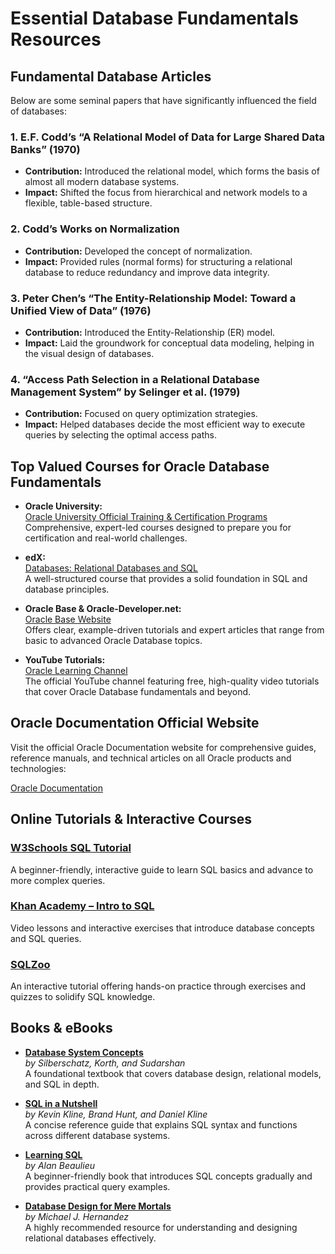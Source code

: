 # Essential Database Fundamentals Resources

## Fundamental Database Articles

Below are some seminal papers that have significantly influenced the field of databases:

### 1. E.F. Codd’s “A Relational Model of Data for Large Shared Data Banks” (1970)
- **Contribution:** Introduced the relational model, which forms the basis of almost all modern database systems.
- **Impact:** Shifted the focus from hierarchical and network models to a flexible, table-based structure.

### 2. Codd’s Works on Normalization
- **Contribution:** Developed the concept of normalization.
- **Impact:** Provided rules (normal forms) for structuring a relational database to reduce redundancy and improve data integrity.

### 3. Peter Chen’s “The Entity-Relationship Model: Toward a Unified View of Data” (1976)
- **Contribution:** Introduced the Entity-Relationship (ER) model.
- **Impact:** Laid the groundwork for conceptual data modeling, helping in the visual design of databases.

### 4. “Access Path Selection in a Relational Database Management System” by Selinger et al. (1979)
- **Contribution:** Focused on query optimization strategies.
- **Impact:** Helped databases decide the most efficient way to execute queries by selecting the optimal access paths.

## Top Valued Courses for Oracle Database Fundamentals

- **Oracle University:**  
  [Oracle University Official Training & Certification Programs](https://education.oracle.com/)  
  Comprehensive, expert-led courses designed to prepare you for certification and real-world challenges.

- **edX:**  
  [Databases: Relational Databases and SQL](https://learning.edx.org/course/course-v1:StanfordOnline+SOE.YDB-SQL0001+2T2020/home)  
  A well-structured course that provides a solid foundation in SQL and database principles.

- **Oracle Base & Oracle-Developer.net:**  
  [Oracle Base Website](https://oracle-base.com/)  
  Offers clear, example-driven tutorials and expert articles that range from basic to advanced Oracle Database topics.

- **YouTube Tutorials:**  
  [Oracle Learning Channel](https://www.youtube.com/user/OracleLearning)  
  The official YouTube channel featuring free, high-quality video tutorials that cover Oracle Database fundamentals and beyond.

## Oracle Documentation Official Website

Visit the official Oracle Documentation website for comprehensive guides, reference manuals, and technical articles on all Oracle products and technologies:

[Oracle Documentation](https://docs.oracle.com/en/)


## Online Tutorials & Interactive Courses

### [W3Schools SQL Tutorial](https://www.w3schools.com/sql/)
A beginner-friendly, interactive guide to learn SQL basics and advance to more complex queries.

### [Khan Academy – Intro to SQL](https://www.khanacademy.org/computing/computer-programming/sql)
Video lessons and interactive exercises that introduce database concepts and SQL queries.

### [SQLZoo](https://sqlzoo.net/)
An interactive tutorial offering hands-on practice through exercises and quizzes to solidify SQL knowledge.


## Books & eBooks

- **[Database System Concepts](https://mrce.in/ebooks/Database%20System%20Concepts%207th%20Ed.pdf)**  
  *by Silberschatz, Korth, and Sudarshan*  
  A foundational textbook that covers database design, relational models, and SQL in depth.

- **[SQL in a Nutshell](https://theswissbay.ch/pdf/Gentoomen%20Library/Databases/mssql/SQL%20In%20Nutshell%202001.pdf)**  
  *by Kevin Kline, Brand Hunt, and Daniel Kline*  
  A concise reference guide that explains SQL syntax and functions across different database systems.

- **[Learning SQL](https://www.r-5.org/files/books/computers/languages/sql/mysql/Alan_Beaulieu-Learning_SQL-EN.pdf)**  
  *by Alan Beaulieu*  
  A beginner-friendly book that introduces SQL concepts gradually and provides practical query examples.

- **[Database Design for Mere Mortals](https://ptgmedia.pearsoncmg.com/images/9780321884497/samplepages/0321884493.pdf)**  
  *by Michael J. Hernandez*  
  A highly recommended resource for understanding and designing relational databases effectively.

